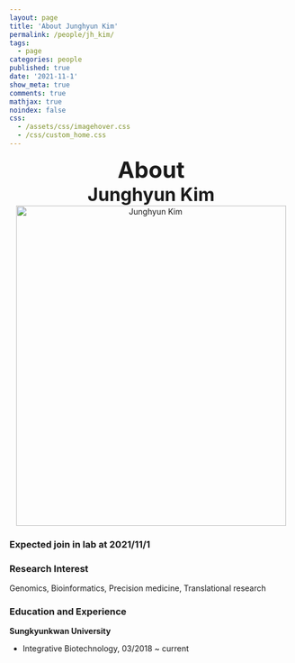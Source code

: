```yaml
---
layout: page
title: 'About Junghyun Kim'
permalink: /people/jh_kim/
tags:
  - page
categories: people
published: true
date: '2021-11-1'
show_meta: true
comments: true
mathjax: true
noindex: false
css: 
  - /assets/css/imagehover.css
  - /css/custom_home.css
---
```


<style>
.center{
  text-align: center;
}
</style>  


<div class="center"><div style="font-weight: bold; font-size: 40px;">
About</div></div>
<div class="center"><div style="font-weight: bold; font-size: 32px;">
Junghyun Kim
</div></div>


<div class="center">
    <img src="{{ site.url }}/assets/img/people/jh_kim.png" width="480px" height="568px" alt="Junghyun Kim" />
</div>

### **Expected join in lab at 2021/11/1**

### **Research Interest**
Genomics, Bioinformatics, Precision medicine, Translational research

### **Education and Experience**

**Sungkyunkwan University**
- Integrative Biotechnology, 03/2018 ~ current